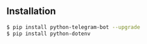 ## Installation

```bash
$ pip install python-telegram-bot --upgrade
$ pip install python-dotenv

```
